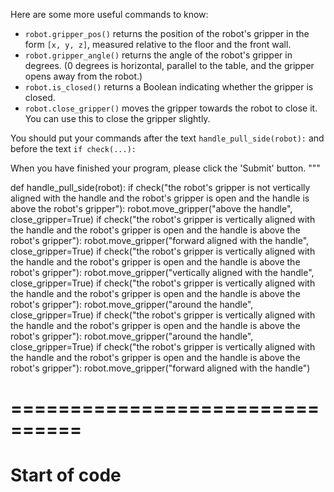 

Here are some more useful commands to know:

* `robot.gripper_pos()` returns the position of the robot's gripper in the
  form `[x, y, z]`, measured relative to the floor and the front wall.
* `robot.gripper_angle()` returns the angle of the robot's gripper in degrees.
  (0 degrees is horizontal, parallel to the table, and the gripper opens away
  from the robot.)
* `robot.is_closed()` returns a Boolean indicating whether the gripper is
  closed.
* `robot.close_gripper()` moves the gripper towards the robot to close it.
  You can use this to close the gripper slightly.

You should put your commands after the text `handle_pull_side(robot):` and before the text `if check(...):`

When you have finished your program, please click the 'Submit' button.
"""


def handle_pull_side(robot):
    if check("the robot's gripper is not vertically aligned with the handle and the robot's gripper is open and the handle is above the robot's gripper"):
        robot.move_gripper("above the handle", close_gripper=True)
    if check("the robot's gripper is vertically aligned with the handle and the robot's gripper is open and the handle is above the robot's gripper"):
        robot.move_gripper("forward aligned with the handle", close_gripper=True)
    if check("the robot's gripper is vertically aligned with the handle and the robot's gripper is open and the handle is above the robot's gripper"):
        robot.move_gripper("vertically aligned with the handle", close_gripper=True)
    if check("the robot's gripper is vertically aligned with the handle and the robot's gripper is open and the handle is above the robot's gripper"):
        robot.move_gripper("around the handle", close_gripper=True)
    if check("the robot's gripper is vertically aligned with the handle and the robot's gripper is open and the handle is above the robot's gripper"):
        robot.move_gripper("around the handle", close_gripper=True)
    if check("the robot's gripper is vertically aligned with the handle and the robot's gripper is open and the handle is above the robot's gripper"):
        robot.move_gripper("forward aligned with the handle")


# ================================
# Start of code